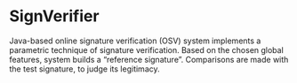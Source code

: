 # SignVerifier

Java-based online signature verification (OSV) system implements a parametric technique of signature verification. Based on the chosen global features, system builds a “reference signature”. Comparisons are made with the test signature, to judge its legitimacy.
